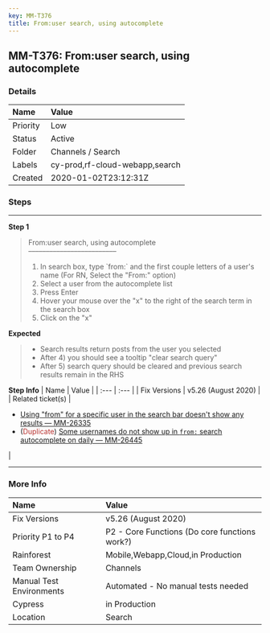 ```yaml
---
key: MM-T376
title: From:user search, using autocomplete
---
```


## MM-T376: From:user search, using autocomplete

### Details

| Name     | Value                          |
| :------- | :----------------------------- |
| Priority | Low                            |
| Status   | Active                         |
| Folder   | Channels / Search              |
| Labels   | cy-prod,rf-cloud-webapp,search |
| Created  | 2020-01-02T23:12:31Z           |

### Steps

<hr/>

**Step 1**

> <article>From:user search, using autocomplete<br />–––––––––––––––––––––––––<ol><li>In search box, type `from:` and the first couple letters of a user's name (For RN, Select the "From:" option)</li><li> Select a user from the autocomplete list</li><li> Press Enter</li><li> Hover your mouse over the "x" to the right of the search term in the search box</li><li>Click on the "x"</li></ol></article>

**Expected**

> <article><ul><li>Search results return posts from the user you selected</li><li>After 4) you should see a tooltip "clear search query"</li><li>After 5) search query should be cleared and previous search results remain in the RHS</li></ul></article>

**Step Info**
| Name | Value |
| :--- | :--- |
| Fix Versions | v5.26 (August 2020) |
| Related ticket(s) | <ul><li><a href="https://mattermost.atlassian.net/browse/MM-26335">Using "from" for a specific user in the search bar doesn't show any results — MM-26335</a></li><li>(<span style="color:rgb(184, 49, 47)">Duplicate</span>) <a href="https://mattermost.atlassian.net/browse/MM-26445">Some usernames do not show up in `from:` search autocomplete on daily — MM-26445</a></li></ul> |

<hr/>

### More Info

| Name                     | Value                                         |
| :----------------------- | :-------------------------------------------- |
| Fix Versions             | v5.26 (August 2020)                           |
| Priority P1 to P4        | P2 - Core Functions (Do core functions work?) |
| Rainforest               | Mobile,Webapp,Cloud,in Production             |
| Team Ownership           | Channels                                      |
| Manual Test Environments | Automated - No manual tests needed            |
| Cypress                  | in Production                                 |
| Location                 | Search                                        |
